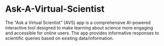 # Ask-A-Virtual-Scientist
The "Ask a Virtual Scientist" (AVS) app is a comprehensive AI-powered interactive tool designed to make learning about science more engaging and accessible for online users. The app provides informative responses to scientific queries based on existing data/information.
